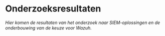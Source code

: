 # Onderzoeksresultaten

*Hier komen de resultaten van het onderzoek naar SIEM-oplossingen en de onderbouwing van de keuze voor Wazuh.* 